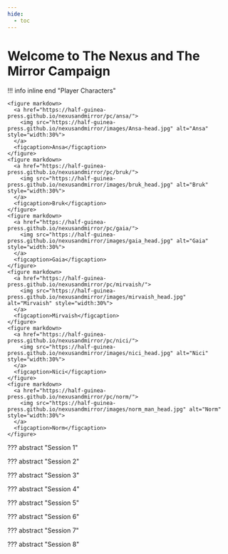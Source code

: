 ```yaml
---
hide:
  - toc
---
```


# Welcome to The Nexus and The Mirror Campaign

!!! info inline end "Player Characters"

    <figure markdown>
      <a href="https://half-guinea-press.github.io/nexusandmirror/pc/ansa/">
        <img src="https://half-guinea-press.github.io/nexusandmirror/images/Ansa-head.jpg" alt="Ansa" style="width:30%">
      </a>
      <figcaption>Ansa</figcaption>
    </figure>
    <figure markdown>
      <a href="https://half-guinea-press.github.io/nexusandmirror/pc/bruk/">
        <img src="https://half-guinea-press.github.io/nexusandmirror/images/bruk_head.jpg" alt="Bruk" style="width:30%">
      </a>
      <figcaption>Bruk</figcaption>
    </figure>
    <figure markdown>
      <a href="https://half-guinea-press.github.io/nexusandmirror/pc/gaia/">
        <img src="https://half-guinea-press.github.io/nexusandmirror/images/gaia_head.jpg" alt="Gaia" style="width:30%">
      </a>
      <figcaption>Gaia</figcaption>
    </figure>
    <figure markdown>
      <a href="https://half-guinea-press.github.io/nexusandmirror/pc/mirvaish/">
        <img src="https://half-guinea-press.github.io/nexusandmirror/images/mirvaish_head.jpg" alt="Mirvaish" style="width:30%">
      </a>
      <figcaption>Mirvaish</figcaption>
    </figure>
    <figure markdown>
      <a href="https://half-guinea-press.github.io/nexusandmirror/pc/nici/">
        <img src="https://half-guinea-press.github.io/nexusandmirror/images/nici_head.jpg" alt="Nici" style="width:30%">
      </a>
      <figcaption>Nici</figcaption>
    </figure>
    <figure markdown>
      <a href="https://half-guinea-press.github.io/nexusandmirror/pc/norm/">
        <img src="https://half-guinea-press.github.io/nexusandmirror/images/norm_man_head.jpg" alt="Norm" style="width:30%">
      </a>
      <figcaption>Norm</figcaption>
    </figure>


??? abstract "Session 1"

    

??? abstract "Session 2"

    

??? abstract "Session 3"

    

??? abstract "Session 4"

    

??? abstract "Session 5"

    

??? abstract "Session 6"

    

??? abstract "Session 7"

    

??? abstract "Session 8"
